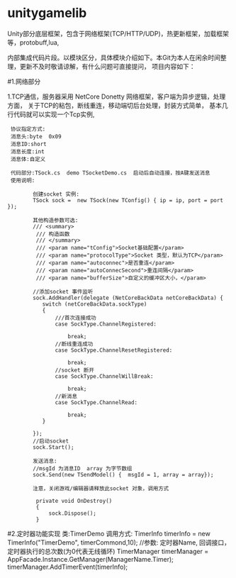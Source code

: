 # unitygamelib
Unity部分底层框架，包含于网络框架(TCP/HTTP/UDP)，热更新框架，加载框架等，protobuff,lua, 

内部集成代码片段。以模块区分，具体模块介绍如下。本Git为本人在闲余时间整理，更新不及时敬请谅解，有什么问题可直接提问，
项目内容如下：

#1.网络部分

   1.TCP通信，服务器采用 NetCore Donetty 网络框架，客户端为异步逻辑，处理方面， 关于TCP的粘包，断线重连，移动端切后台处理，封装方式简单，
     基本几行代码就可以实现一个Tcp实例,
     
     协议指定方式:
     消息头:byte  0x09
     消息ID:short 
     消息长度:int
     消息体:自定义
     
     代码部分:TSock.cs  demo TSocketDemo.cs  启动后自动连接，按A键发送消息
     使用说明:
        
            创建socket 实例:
            TSock sock =  new TSock(new TConfig() { ip = ip, port = port });
            
            其他构造参数可选:
            /// <summary>
             /// 构造函数
             /// </summary>
             /// <param name="tConfig">Socket基础配置</param>
             /// <param name="protocolType">Socket 类型，默认为TCP</param>
             /// <param name="autoconnec">是否重连</param>
             /// <param name="autoConnecSecond">重连间隔</param>
             /// <param name="bufferSize">自定义的缓冲区大小，</param>
            
            //添加socket 事件监听
            sock.AddHandler(delegate (NetCoreBackData netCoreBackData) {
               switch (netCoreBackData.sockType)
               {
                   ///首次连接成功
                   case SockType.ChannelRegistered:

                       break;
                   //断线重连成功
                   case SockType.ChannelResetRegistered:

                       break;
                   //socket 断开
                   case SockType.ChannelWillBreak:

                       break;
                   //新消息
                   case SockType.ChannelRead:

                       break;
               }

            });       
            //启动socket
            sock.Start();
            
            发送消息:
            //msgId 为消息ID  array 为字节数组
            sock.Send(new TSendModel() {  msgId = 1, array = array});
            
            注意，关闭游戏/编辑器请释放此socket 对象，调用方式
       
             private void OnDestroy()
             {
                 sock.Dispose();
             }
             
             
#2.定时器功能实现
              类:TimerDemo
              调用方式: 
                    TimerInfo timerInfo = new TimerInfo("TimerDemo", timerCommond,10); //参数: 定时器Name, 回调接口，定时器执行的总次数(为0代表无线循环)
                    TimerManager timerManager = AppFacade.Instance.GetManager<TimerManager>(ManagerName.Timer);
                    timerManager.AddTimerEvent(timerInfo);
        
   
        
